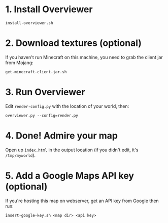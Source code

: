 # 1. Install Overviewer

`install-overviewer.sh`

# 2. Download textures (optional)

If you haven't run Minecraft on this machine, you need to grab the client jar from Mojang:

`get-minecraft-client-jar.sh`

# 3. Run Overviewer

Edit `render-config.py` with the location of your world, then:

`overviewer.py --config=render.py`

# 4. Done! Admire your map

Open up `index.html` in the output location (if you didn't edit, it's `/tmp/myworld`).

# 5. Add a Google Maps API key (optional)

If you're hosting this map on webserver, get an API key from Google then run:

`insert-google-key.sh <map dir> <api key>`

